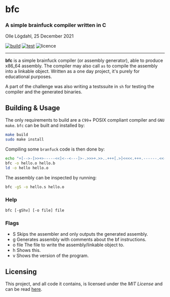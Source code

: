 # bfc
### A simple brainfuck compiler written in C
Olle Lögdahl, 25 December 2021

[![build](https://github.com/ollelogdahl/bfc/actions/workflows/build.yml/badge.svg)](https://github.com/ollelogdahl/bfc/actions/workflows/build.yml)
[![test](https://github.com/ollelogdahl/bfc/actions/workflows/test.yml/badge.svg)](https://github.com/ollelogdahl/bfc/actions/workflows/test.yml)
![licence](https://img.shields.io/github/license/ollelogdahl/bfc)

---

**bfc** is a simple brainfuck compiler (or assembly generator), able to
produce x86_64 assembly. The compiler may also call `as` to compile the
assembly into a linkable object. Written as a one day project, it's purely
for educational purposes.

A part of the challenge was also writing a testssuite in `sh` for testing the
compiler and the generated binaries.

## Building & Usage

The only requirements to build are a `C99`+ POSIX compliant compiler and
`GNU make`. `bfc` can be built and installed by:

```bash
make build
sudo make install
```

Compiling some `branfuck` code is then done by:

```bash
echo "+[-->-[>>+>-----<<]<--<---]>-.>>>+.>>..+++[.>]<<<<.+++.------.<<-.>>>>+." > hello.b
bfc -o hello.o hello.b
ld -o hello hello.o
```

The assembly can be inspected by running:
```bash
bfc -gS -o hello.s hello.o
```

### Help
```
bfc [-gShv] [-o file] file
```

### Flags
 - S        Skips the assembler and only outputs the generated assembly.
 - g        Generates assembly with comments about the bf instructions.
 - o file   The file to write the assembly/linkable object to.
 - h        Shows this.
 - v        Shows the version of the program.

## Licensing

This project, and all code it contains, is licensed under the *MIT License* and can be read [here](LICENSE).
